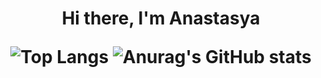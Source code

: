 <h1 align="center">Hi there, I'm Anastasya 

  ![Top Langs](https://github-readme-stats.vercel.app/api/top-langs/?username=anasty223&layout=compact)
![Anurag's GitHub stats](https://github-readme-stats.vercel.app/api?username=anasty223)

